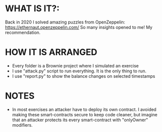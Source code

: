 # WHAT IS IT?:
Back in 2020 I solved amazing puzzles from OpenZeppelin:
https://ethernaut.openzeppelin.com/
So many insights opened to me! My recommendation.

# HOW IT IS ARRANGED
- Every folder is a Brownie project where I simulated an exercise
- I use "attack.py" script to run everything. It is the only thing to run.
- I use "report.py" to show the balance changes on selected timestamps


# NOTES
- In most exercises an attacker have to deploy its own contract. I avoided making these smart-contracts secure to keep code cleaner, but imagine that an attacker protects its every smart-contract with "onlyOwner" modifiers.